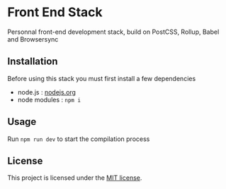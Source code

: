 # Front End Stack

Personnal front-end development stack, build on PostCSS, Rollup, Babel and Browsersync

## Installation

Before using this stack you must first install a few dependencies

 - node.js : [nodejs.org](http://nodejs.org/)
 - node modules : `npm i`

## Usage

Run `npm run dev` to start the compilation process

## License

This project is licensed under the [MIT license](LICENSE).
